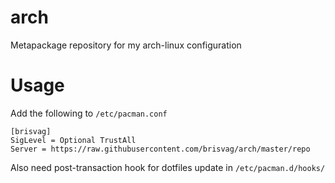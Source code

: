 # arch
Metapackage repository for my arch-linux configuration

# Usage

Add the following to `/etc/pacman.conf`

```
[brisvag]
SigLevel = Optional TrustAll
Server = https://raw.githubusercontent.com/brisvag/arch/master/repo
```

Also need post-transaction hook for dotfiles update in `/etc/pacman.d/hooks/`
